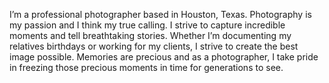 I’m a professional photographer based in Houston, Texas. Photography is my passion and I think my true calling. I strive to capture incredible moments and tell breathtaking stories. Whether I’m documenting my relatives birthdays or working for my clients, I strive to create the best image possible. Memories are precious and as a photographer, I take pride in freezing those precious moments in time for generations to see.
